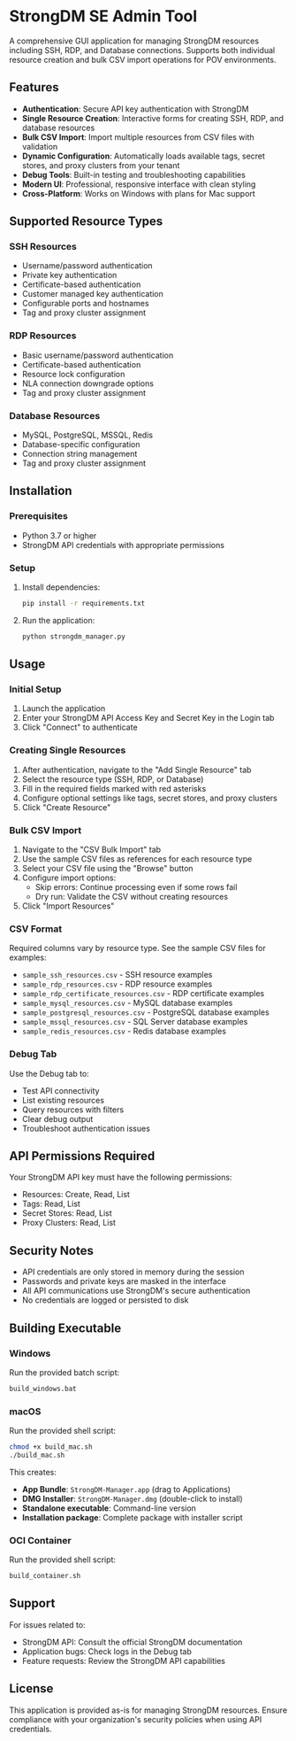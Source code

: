 # StrongDM SE Admin Tool

A comprehensive GUI application for managing StrongDM resources including SSH, RDP, and Database connections. Supports both individual resource creation and bulk CSV import operations for POV environments.

## Features

- **Authentication**: Secure API key authentication with StrongDM
- **Single Resource Creation**: Interactive forms for creating SSH, RDP, and database resources
- **Bulk CSV Import**: Import multiple resources from CSV files with validation
- **Dynamic Configuration**: Automatically loads available tags, secret stores, and proxy clusters from your tenant
- **Debug Tools**: Built-in testing and troubleshooting capabilities
- **Modern UI**: Professional, responsive interface with clean styling
- **Cross-Platform**: Works on Windows with plans for Mac support

## Supported Resource Types

### SSH Resources
- Username/password authentication
- Private key authentication
- Certificate-based authentication
- Customer managed key authentication
- Configurable ports and hostnames
- Tag and proxy cluster assignment

### RDP Resources
- Basic username/password authentication
- Certificate-based authentication
- Resource lock configuration
- NLA connection downgrade options
- Tag and proxy cluster assignment

### Database Resources
- MySQL, PostgreSQL, MSSQL, Redis
- Database-specific configuration
- Connection string management
- Tag and proxy cluster assignment

## Installation

### Prerequisites
- Python 3.7 or higher
- StrongDM API credentials with appropriate permissions

### Setup
1. Install dependencies:
   ```bash
   pip install -r requirements.txt
   ```

2. Run the application:
   ```bash
   python strongdm_manager.py
   ```

## Usage

### Initial Setup
1. Launch the application
2. Enter your StrongDM API Access Key and Secret Key in the Login tab
3. Click "Connect" to authenticate

### Creating Single Resources
1. After authentication, navigate to the "Add Single Resource" tab
2. Select the resource type (SSH, RDP, or Database)
3. Fill in the required fields marked with red asterisks
4. Configure optional settings like tags, secret stores, and proxy clusters
5. Click "Create Resource"

### Bulk CSV Import
1. Navigate to the "CSV Bulk Import" tab
2. Use the sample CSV files as references for each resource type
3. Select your CSV file using the "Browse" button
4. Configure import options:
   - Skip errors: Continue processing even if some rows fail
   - Dry run: Validate the CSV without creating resources
5. Click "Import Resources"

### CSV Format
Required columns vary by resource type. See the sample CSV files for examples:
- `sample_ssh_resources.csv` - SSH resource examples
- `sample_rdp_resources.csv` - RDP resource examples  
- `sample_rdp_certificate_resources.csv` - RDP certificate examples
- `sample_mysql_resources.csv` - MySQL database examples
- `sample_postgresql_resources.csv` - PostgreSQL database examples
- `sample_mssql_resources.csv` - SQL Server database examples
- `sample_redis_resources.csv` - Redis database examples

### Debug Tab
Use the Debug tab to:
- Test API connectivity
- List existing resources
- Query resources with filters
- Clear debug output
- Troubleshoot authentication issues

## API Permissions Required

Your StrongDM API key must have the following permissions:
- Resources: Create, Read, List
- Tags: Read, List
- Secret Stores: Read, List
- Proxy Clusters: Read, List

## Security Notes

- API credentials are only stored in memory during the session
- Passwords and private keys are masked in the interface
- All API communications use StrongDM's secure authentication
- No credentials are logged or persisted to disk

## Building Executable

### Windows
Run the provided batch script:
```bash
build_windows.bat
```

### macOS
Run the provided shell script:
```bash
chmod +x build_mac.sh
./build_mac.sh
```

This creates:
- **App Bundle**: `StrongDM-Manager.app` (drag to Applications)
- **DMG Installer**: `StrongDM-Manager.dmg` (double-click to install)
- **Standalone executable**: Command-line version
- **Installation package**: Complete package with installer script

### OCI Container
Run the provided shell script:
```bash
build_container.sh
```

## Support

For issues related to:
- StrongDM API: Consult the official StrongDM documentation
- Application bugs: Check logs in the Debug tab
- Feature requests: Review the StrongDM API capabilities

## License

This application is provided as-is for managing StrongDM resources. Ensure compliance with your organization's security policies when using API credentials.
